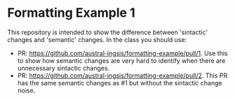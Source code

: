 # Formatting Example 1

This repository is intended to show the difference between 'sintactic' changes and 'semantic' changes.
In the class you should use:
- PR: https://github.com/austral-ingsis/formatting-example/pull/1. Use this to show how semantic changes are very hard to identify when there are unnecessary sintactic changes.
- PR: https://github.com/austral-ingsis/formatting-example/pull/2. This PR has the same semantic changes as #1 but without the sintactic change noise.
